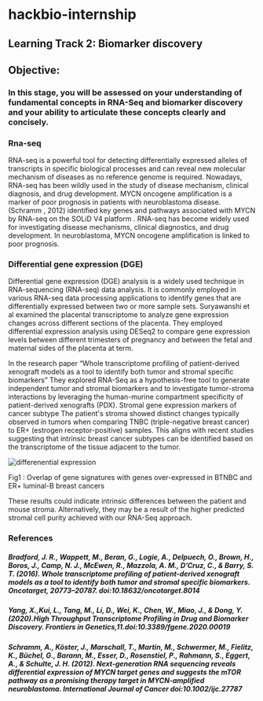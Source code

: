 # hackbio-internship
## Learning Track 2: Biomarker discovery
##  Objective:
### In this stage, you will be assessed on your understanding of fundamental concepts in RNA-Seq and biomarker discovery and your ability to articulate these concepts clearly and concisely.

### Rna-seq
RNA-seq is a powerful tool for detecting differentially expressed alleles of transcripts in specific biological processes and can reveal new molecular mechanism of diseases as no reference genome is required. Nowadays, RNA-seq has been wildly used in the study of disease mechanism, clinical diagnosis, and drug development.
MYCN oncogene amplification is a marker of poor prognosis in patients with neuroblastoma disease. (Schramm , 2012) identified key genes and pathways associated with MYCN by RNA-seq on the SOLiD V4 platform . RNA-seq has become widely used for investigating disease mechanisms, clinical diagnostics, and drug development.
In neuroblastoma, MYCN oncogene amplification is linked to poor prognosis. 
### Differential gene expression (DGE)
Differential gene expression (DGE) analysis is a widely used technique in RNA-sequencing (RNA-seq) data analysis. It is commonly employed in various RNA-seq data processing applications to identify genes that are differentially expressed between two or more sample sets.
Suryawanshi et al examined the placental transcriptome to analyze gene expression changes across different sections of the placenta. They employed differential expression analysis using DESeq2 to compare gene expression levels between different trimesters of pregnancy and between the fetal and maternal sides of the placenta at term.

In the research paper “Whole transcriptome profiling of patient-derived xenograft models as a tool to identify both tumor and stromal specific biomarkers” They explored RNA-Seq as a hypothesis-free tool to generate independent tumor and stromal biomarkers and to investigate tumor-stroma interactions by leveraging the human-murine compartment specificity of patient-derived xenografts (PDX).
Stromal gene expression markers of cancer subtype
The patient's stroma showed distinct changes typically observed in tumors when comparing TNBC (triple-negative breast cancer) to ER+ (estrogen receptor-positive) samples. This aligns with recent studies suggesting that intrinsic breast cancer subtypes can be identified based on the transcriptome of the tissue adjacent to the tumor.

![differenential expression](https://github.com/user-attachments/assets/cb62fd77-7121-4e6a-a791-c3bf92ac9a8b)


 

 Fig1 : Overlap of gene signatures with genes over-expressed in BTNBC and ER+ luminal-B breast cancers

 These results could indicate intrinsic differences between the patient and mouse stroma. Alternatively, they may be a result of the higher predicted stromal cell purity achieved with our RNA-Seq approach.



### References

##### Bradford, J. R., Wappett, M., Beran, G., Logie, A., Delpuech, O., Brown, H., Boros, J., Camp, N. J., McEwen, R., Mazzola, A. M., D’Cruz, C., & Barry, S. T. (2016). Whole transcriptome profiling of patient-derived xenograft models as a tool to identify both tumor and stromal specific biomarkers. Oncotarget, 20773–20787. doi:10.18632/oncotarget.8014

##### Yang, X.,Kui, L., Tang, M., Li, D., Wei, K., Chen, W., Miao, J., & Dong, Y. (2020).High Throughput Transcriptome Profiling in Drug and Biomarker Discovery. Frontiers in Genetics,11.doi:10.3389/fgene.2020.00019

##### Schramm, A., Köster, J., Marschall, T., Martin, M., Schwermer, M., Fielitz, K., Büchel, G., Barann, M., Esser, D., Rosenstiel, P., Rahmann, S., Eggert, A., & Schulte, J. H. (2012). Next‐generation RNA sequencing reveals differential expression of MYCN target genes and suggests the mTOR pathway as a promising therapy target in MYCN‐amplified neuroblastoma. International Journal of Cancer doi:10.1002/ijc.27787




